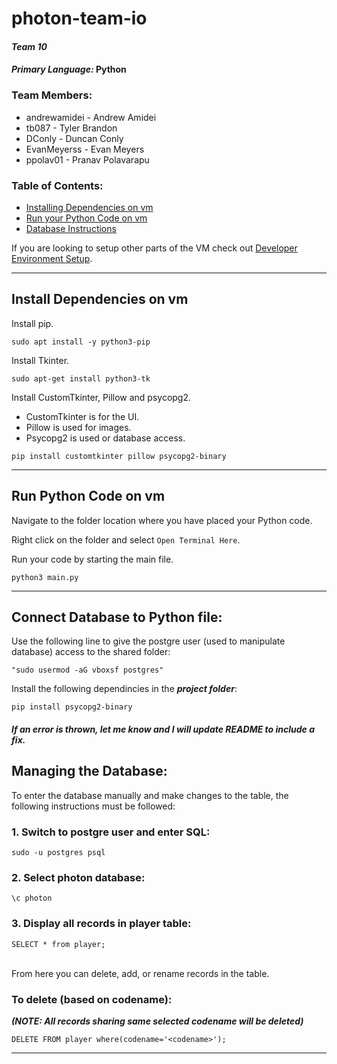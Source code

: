 # photon-team-io
#### _Team 10_
#### _Primary Language:_ **Python**

### Team Members:
- andrewamidei - Andrew Amidei
- tb087 - Tyler Brandon
- DConly - Duncan Conly
- EvanMeyerss - Evan Meyers
- ppolav01 - Pranav Polavarapu

### Table of Contents:
- [Installing Dependencies on vm](#install-dependencies-on-vm)
- [Run your Python Code on vm](#run-python-code-on-vm)
- [Database Instructions](#connect-database-to-python-file)

If you are looking to setup other parts of the VM check out [Developer Environment Setup](https://github.com/andrewamidei/photon-team-io/blob/main/dev-environment-setup.md).

---

## Install Dependencies on vm

Install pip.
```
sudo apt install -y python3-pip
```

Install Tkinter.
```
sudo apt-get install python3-tk
```

Install CustomTkinter, Pillow and psycopg2.
- CustomTkinter is for the UI.
- Pillow is used for images.
- Psycopg2 is used or database access.
```
pip install customtkinter pillow psycopg2-binary
```

---

## Run Python Code on vm

Navigate to the folder location where you have placed your Python code. 



Right click on the folder and select `Open Terminal Here`.

Run your code by starting the main file.
```
python3 main.py
```

---
## Connect Database to Python file:
Use the following line to give the postgre user (used to manipulate database) access to the shared folder:

    "sudo usermod -aG vboxsf postgres"

Install the following dependincies in the **_project folder_**:

```
pip install psycopg2-binary
```

#### _If an error is thrown, let me know and I will update README to include a fix._
## Managing the Database:
To enter the database manually and make changes to the table, the following instructions must be followed:

### 1. Switch to postgre user and enter SQL:

```
sudo -u postgres psql
```
### 2. Select photon database:

```
\c photon
```

### 3. Display all records in player table:

```
SELECT * from player;
```

<br/> From here you can delete, add, or rename records in the table.

### To delete (based on codename):
**_(NOTE: All records sharing same selected codename will be deleted)_**

```
DELETE FROM player where(codename='<codename>');
```

---
